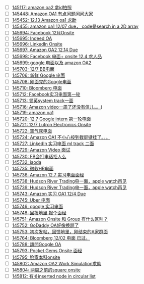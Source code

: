 - [ ] [145117: amazon oa2 拿id拍照](http://instant.1point3acres.com/thread/145117)
- [ ] [145448: Amazon OA1 有点问题问问大家](http://instant.1point3acres.com/thread/145448)
- [ ] [145452: 12.13 Amazon oa1 求助](http://instant.1point3acres.com/thread/145452)
- [ ] [145455: amazon oa1 12/07 due， code是search in a 2D array](http://instant.1point3acres.com/thread/145455)
- [ ] [145694: Facebook 12月Onsite](http://instant.1point3acres.com/thread/145694)
- [ ] [145695: Indeed OA](http://instant.1point3acres.com/thread/145695)
- [ ] [145696: LinkedIn Onsite](http://instant.1point3acres.com/thread/145696)
- [ ] [145697: Amazon OA2 12.14 Due](http://instant.1point3acres.com/thread/145697)
- [ ] [145698: Facebook 电面+ onsite 12.4 求人品](http://instant.1point3acres.com/thread/145698)
- [ ] [145699: google 电面以及 amazon OA2](http://instant.1point3acres.com/thread/145699)
- [ ] [145703: 12/7 BB电面](http://instant.1point3acres.com/thread/145703)
- [ ] [145706: 新鲜 Google 电面](http://instant.1point3acres.com/thread/145706)
- [ ] [145708: 刚面完的Google电面](http://instant.1point3acres.com/thread/145708)
- [ ] [145710: Bloomberg 电面](http://instant.1point3acres.com/thread/145710)
- [ ] [145712: Facebook实习电面第一轮](http://instant.1point3acres.com/thread/145712)
- [ ] [145713: 领英system track一面](http://instant.1point3acres.com/thread/145713)
- [ ] [145716: Amazon video一周了还没有信儿。。(](http://instant.1point3acres.com/thread/145716)
- [ ] [145719: amazon oa1](http://instant.1point3acres.com/thread/145719)
- [ ] [145720: 12.7 Google intern 第一轮电面](http://instant.1point3acres.com/thread/145720)
- [ ] [145721: 12/7 Lutron Electronics Onsite](http://instant.1point3acres.com/thread/145721)
- [ ] [145722: 空气床电面](http://instant.1point3acres.com/thread/145722)
- [ ] [145724: Amazon OA1 不小心按到截屏键挂了。。。](http://instant.1point3acres.com/thread/145724)
- [ ] [145727: LinkedIn 实习电面 ml track 二面](http://instant.1point3acres.com/thread/145727)
- [ ] [145729: Amazon Video 面试](http://instant.1point3acres.com/thread/145729)
- [ ] [145730: FB会打电话拒人么](http://instant.1point3acres.com/thread/145730)
- [ ] [145732: iaoda](http://instant.1point3acres.com/thread/145732)
- [ ] [145735: 微软HR电面](http://instant.1point3acres.com/thread/145735)
- [ ] [145736: Amazon 12.7 实习电面面经](http://instant.1point3acres.com/thread/145736)
- [ ] [145738: Hudson River Trading电一面，apple watch再见](http://instant.1point3acres.com/thread/145738)
- [ ] [145739: Hudson River Trading电一面，apple watch再见](http://instant.1point3acres.com/thread/145739)
- [ ] [145743: Amazon 实习 OA1 12/4 Due](http://instant.1point3acres.com/thread/145743)
- [ ] [145745: Uber 电面](http://instant.1point3acres.com/thread/145745)
- [ ] [145746: google 实习电面](http://instant.1point3acres.com/thread/145746)
- [ ] [145748: 回报地里 报个面经](http://instant.1point3acres.com/thread/145748)
- [ ] [145751: Amazon Onsite 和 Group 有什么区别？](http://instant.1point3acres.com/thread/145751)
- [ ] [145752: GoDaddy OA好像换题了](http://instant.1point3acres.com/thread/145752)
- [ ] [145753: 初次发帖，回馈地里，刚结束的A家群面](http://instant.1point3acres.com/thread/145753)
- [ ] [145764: Bloomberg 12/02 电面 已过。](http://instant.1point3acres.com/thread/145764)
- [ ] [145788: 請問Google OA](http://instant.1point3acres.com/thread/145788)
- [ ] [145793: Pocket Gems Onsite 面经](http://instant.1point3acres.com/thread/145793)
- [ ] [145795: 脸家本科onsite](http://instant.1point3acres.com/thread/145795)
- [ ] [145802: Amazon OA2 Work Simulation求助](http://instant.1point3acres.com/thread/145802)
- [ ] [145804: 两周之前的square onsite](http://instant.1point3acres.com/thread/145804)
- [ ] [145812: 有关inserted node in circular list](http://instant.1point3acres.com/thread/145812)
